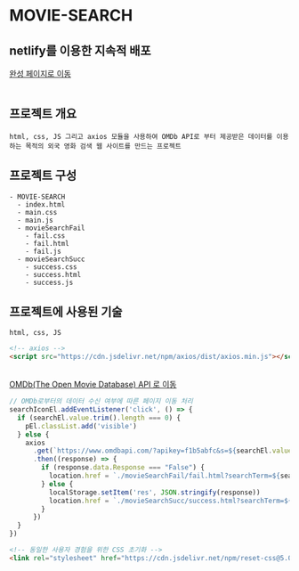 # MOVIE-SEARCH

## netlify를 이용한 지속적 배포
<a href="https://pedantic-lovelace-70825b.netlify.app/" title="완성 페이지로 이동" target="_blank">완성 페이지로 이동</a> 
<br/><br/> 

## 프로젝트 개요
```plaintext
html, css, JS 그리고 axios 모듈을 사용하여 OMDb API로 부터 제공받은 데이터를 이용하는 목적의 외국 영화 검색 웹 사이트를 만드는 프로젝트
```

## 프로젝트 구성
```plaintext
- MOVIE-SEARCH
  - index.html
  - main.css
  - main.js
  - movieSearchFail
    - fail.css
    - fail.html
    - fail.js
  - movieSearchSucc
    - success.css
    - success.html
    - success.js
```

## 프로젝트에 사용된 기술
```plaintext
html, css, JS
```
```html
<!-- axios -->
<script src="https://cdn.jsdelivr.net/npm/axios/dist/axios.min.js"></script>
```
<br/>
<a href="https://www.omdbapi.com/" title="OMDb API">OMDb(The Open Movie Database) API 로 이동</a>

```javascript
// OMDb로부터의 데이터 수신 여부에 따른 페이지 이동 처리
searchIconEl.addEventListener('click', () => {
  if (searchEl.value.trim().length === 0) { 
    pEl.classList.add('visible') 
  } else { 
    axios 
      .get(`https://www.omdbapi.com/?apikey=f1b5abfc&s=${searchEl.value}`)
      .then((response) => {
        if (response.data.Response === "False") {
          location.href = `./movieSearchFail/fail.html?searchTerm=${searchEl.value}`
        } else {
          localStorage.setItem('res', JSON.stringify(response))
          location.href = `./movieSearchSucc/success.html?searchTerm=${searchEl.value}&resLen=${response.data.Search.length}&page=1`
        }
      })
  }
})
```
```html
<!-- 동일한 사용자 경험을 위한 CSS 초기화 -->
<link rel="stylesheet" href="https://cdn.jsdelivr.net/npm/reset-css@5.0.1/reset.min.css" />
```